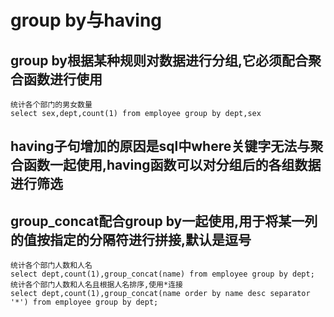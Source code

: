 # group by与having
## group by根据某种规则对数据进行分组,它必须配合聚合函数进行使用
```
统计各个部门的男女数量
select sex,dept,count(1) from employee group by dept,sex
```

## having子句增加的原因是sql中where关键字无法与聚合函数一起使用,having函数可以对分组后的各组数据进行筛选



## group_concat配合group by一起使用,用于将某一列的值按指定的分隔符进行拼接,默认是逗号
```
统计各个部门人数和人名
select dept,count(1),group_concat(name) from employee group by dept;
统计各个部门人数和人名且根据人名排序,使用*连接
select dept,count(1),group_concat(name order by name desc separator '*') from employee group by dept;
```
